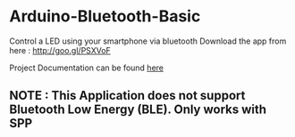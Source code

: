 # Arduino-Bluetooth-Basic
Control a LED using your smartphone via bluetooth
Download the app from here : http://goo.gl/PSXVoF

Project Documentation can be found [here](http://mgprojecthub.com/arduino-bluetooth-basic-tutorial/)


<h2><B>NOTE : This Application does not support Bluetooth Low Energy (BLE). Only works with SPP</B></h2>


